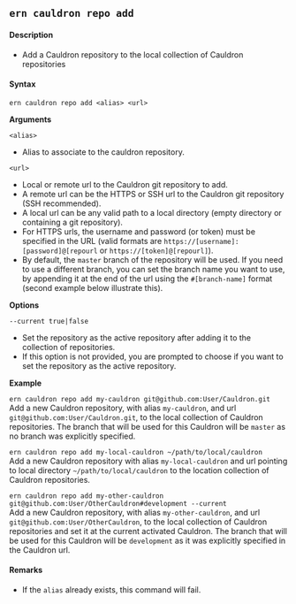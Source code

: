 ## `ern cauldron repo add`

#### Description

* Add a Cauldron repository to the local collection of Cauldron repositories  

#### Syntax

`ern cauldron repo add <alias> <url>`  

**Arguments**

`<alias>`

* Alias to associate to the cauldron repository.

`<url>`

* Local or remote url to the Cauldron git repository to add. 
* A remote url can be the HTTPS or SSH url to the Cauldron git repository (SSH recommended).
* A local url can be any valid path to a local directory (empty directory or containing a git repository).
* For HTTPS urls, the username and password (or token) must be specified in the URL (valid formats are `https://[username]:[password]@[repourl` or `https://[token]@[repourl]`).
* By default, the `master` branch of the repository will be used. If you need to use a different branch, you can set the branch name you want to use, by appending it at the end of the url using the `#[branch-name]` format (second example below illustrate this).

**Options**  

`--current true|false`

* Set the repository as the active repository after adding it to the collection of repositories.  
* If this option is not provided, you are prompted to choose if you want to set the repository as the active repository.  

**Example**  

`ern cauldron repo add my-cauldron git@github.com:User/Cauldron.git`  
Add a new Cauldron repository, with alias `my-cauldron`, and url `git@github.com:User/Cauldron.git`, to the local collection of Cauldron repositories. The branch that will be used for this Cauldron will be `master` as no branch was explicitly specified.

`ern cauldron repo add my-local-cauldron ~/path/to/local/cauldron`  
Add a new Cauldron repository with alias `my-local-cauldron` and url pointing to local directory `~/path/to/local/cauldron` to the location collection of Cauldron repositories.

`ern cauldron repo add my-other-cauldron git@github.com:User/OtherCauldron#development --current`  
Add a new Cauldron repository, with alias `my-other-cauldron`, and url `git@github.com:User/OtherCauldron`, to the local collection of Cauldron repositories and set it at the current activated Cauldron. The branch that will be used for this Cauldron will be `development` as it was explicitly specified in the Cauldron url.

#### Remarks

* If the `alias` already exists, this command will fail.
